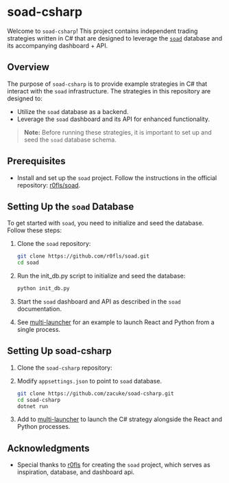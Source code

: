 # soad-csharp

Welcome to `soad-csharp`! This project contains independent trading strategies written in C# that are designed to leverage the [`soad`](https://github.com/r0fls/soad) database and its accompanying dashboard + API.

## Overview

The purpose of `soad-csharp` is to provide example strategies in C# that interact with the `soad` infrastructure. The strategies in this repository are designed to:

- Utilize the `soad` database as a backend.
- Leverage the `soad` dashboard and its API for enhanced functionality.
> **Note:** Before running these strategies, it is important to set up and seed the `soad` database schema.

## Prerequisites

- Install and set up the `soad` project. Follow the instructions in the official repository: [r0fls/soad](https://github.com/r0fls/soad).
 
## Setting Up the `soad` Database

To get started with `soad`, you need to initialize and seed the database. Follow these steps:

1. Clone the `soad` repository:

   ```bash
   git clone https://github.com/r0fls/soad.git
   cd soad
   ```
2. Run the init_db.py script to initialize and seed the database: 
	```bash
	python init_db.py
	```
3. Start the `soad` dashboard and API as described in the `soad` documentation.
5. See [multi-launcher](https://github.com/zacuke/multi-launcher) for an example to launch React and Python from a single process.

## Setting Up soad-csharp 


1. Clone the `soad-csharp` repository: 
2. Modify `appsettings.json` to point to `soad` database.
     
 
    ```bash
    git clone https://github.com/zacuke/soad-csharp.git
    cd soad-csharp
    dotnet run
    ```

3. Add to [multi-launcher](https://github.com/zacuke/multi-launcher) to launch the C# strategy alongside the React and Python processes.
     
## Acknowledgments 

   * Special thanks to [r0fls](https://github.com/r0fls) for creating the `soad` project, which serves as inspiration, database, and dashboard api.  